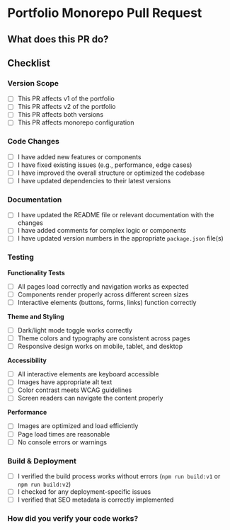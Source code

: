 # Portfolio Monorepo Pull Request

## What does this PR do?

<!-- **Please provide a clear and concise description of the changes in this PR.** Example: -->

<!--

- Adds/improves portfolio functionality or components
- Fixes bugs or issues in v1/v2
- Adds new features like animations, project showcases, etc.
- Optimizes performance or enhances accessibility
- Updates content (projects, skills, experience, etc.)

-->

## **Checklist**

### Version Scope

- [ ] This PR affects v1 of the portfolio
- [ ] This PR affects v2 of the portfolio
- [ ] This PR affects both versions
- [ ] This PR affects monorepo configuration

### Code Changes

- [ ] I have added new features or components
- [ ] I have fixed existing issues (e.g., performance, edge cases)
- [ ] I have improved the overall structure or optimized the codebase
- [ ] I have updated dependencies to their latest versions

### Documentation

- [ ] I have updated the README file or relevant documentation with the changes
- [ ] I have added comments for complex logic or components
- [ ] I have updated version numbers in the appropriate `package.json` file(s)

### Testing

**Functionality Tests**

- [ ] All pages load correctly and navigation works as expected
- [ ] Components render properly across different screen sizes
- [ ] Interactive elements (buttons, forms, links) function correctly

**Theme and Styling**

- [ ] Dark/light mode toggle works correctly
- [ ] Theme colors and typography are consistent across pages
- [ ] Responsive design works on mobile, tablet, and desktop

**Accessibility**

- [ ] All interactive elements are keyboard accessible
- [ ] Images have appropriate alt text
- [ ] Color contrast meets WCAG guidelines
- [ ] Screen readers can navigate the content properly

**Performance**

- [ ] Images are optimized and load efficiently
- [ ] Page load times are reasonable
- [ ] No console errors or warnings

### Build & Deployment

- [ ] I verified the build process works without errors (`npm run build:v1` or `npm run build:v2`)
- [ ] I checked for any deployment-specific issues
- [ ] I verified that SEO metadata is correctly implemented

### How did you verify your code works?

<!-- **Please explain how you tested the code changes.** Example: -->

<!--

- I manually tested the changes across different browsers (Chrome, Firefox, Safari)
- I verified the portfolio on different devices and screen sizes
- I checked that all animations and transitions work smoothly
- I validated that all links and navigation elements work correctly
- I confirmed that dark/light mode works properly
- I ran Lighthouse tests to check performance, accessibility, and SEO

-->
